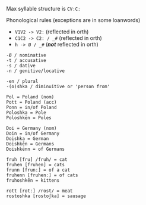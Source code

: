 Max syllable structure is `CVːCː`

Phonological rules (exceptions are in some loanwords)
- `V1V2 -> V2ː` (reflected in orth)
- `C1C2 -> C2ː / _#` (reflected in orth)
- `h -> Ø / _#` (***not*** reflected in orth)

```
-Ø / nominative
-t / accusative
-s / dative
-n / genitive/locative

-en / plural
-(o)shka / diminuitive or 'person from'

Pol = Poland (nom)
Pott = Poland (acc)
Ponn = in/of Poland
Poloshka = Pole
Poloshkēn = Poles

Doi = Germany (nom)
Doin = in/of Germany 
Doishka = German
Doishkēn = Germans
Doishkēnn = of Germans

fruh [fru] /fruh/ = cat
fruhen [fruhen] = cats
frunn [frunː] = of a cat
fruhenn [fruhenː] = of cats
fruhoshkēn = kittens

rott [rotː] /rost/ = meat
rostoshka [rostoʃka] = sausage
```
